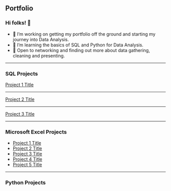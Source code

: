 ## Portfolio

### Hi folks! 👋

- 🔭 I’m working on getting my portfolio off the ground and starting my journey into Data Analysis.
- 🌱 I’m learning the basics of SQL and Python for Data Analysis.
- 🤔 Open to networking and finding out more about data gathering, cleaning and presenting. 

---

### SQL Projects

[Project 1 Title]()
<img src="">

---
[Project 2 Title](/pdf/sample_presentation.pdf)
<img src="">

---
[Project 3 Title](http://example.com/)
<img src="">

---

### Microsoft Excel Projects 

- [Project 1 Title](http://example.com/)
- [Project 2 Title](http://example.com/)
- [Project 3 Title](http://example.com/)
- [Project 4 Title](http://example.com/)
- [Project 5 Title](http://example.com/)

---

### Python Projects

